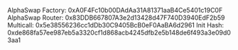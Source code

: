 AlphaSwap Factory: 0xA0F4Fc10b00DAdAa31A81371aaB4Ce5401c19C0F
AlphaSwap Router: 0x83DDB667807A3e2d13428d47F740D3940EdF2b59
Multicall: 0x5e38556236cc1dDb30C9405BcB0eF0AaBA6d2961
Init Hash: 0xde868fa57ee987eb5a3320cf1d868acb4245dfb2e5b148de6f493a3e09d03aa1